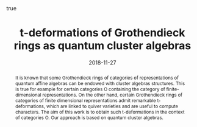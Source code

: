 ﻿---
title: t-deformations of Grothendieck rings as quantum cluster algebras
event:  Oberseminar Algebra
event_url: http://www.mi.uni-koeln.de/algebra/seminars/ws1819.html

location: Universität zu Köln
address:
#  street: 450 Serra Mall
  city: Cologne
#  region: CA
#  postcode: '94305'
  country: Germany

#summary: An example talk using Academic's Markdown slides feature.
abstract: "It is known that some Grothendieck rings of categories of representations of quantum affine algebras can be endowed with cluster algebras structures. This is true for example for certain categories O containing the category of finite-dimensional representations. On the other hand, certain Grothendieck rings of categories of finite dimensional representations admit remarkable t-deformations, which are linked to quiver varieties and are useful to compute characters. The aim of this work is to obtain such t-deformations in the context of categories O. Our approach is based on quantum cluster algebras."

# Talk start and end times.
#   End time can optionally be hidden by prefixing the line with `#`.
date: "2018-11-27"
#date_end: "2030-06-01T15:00:00Z"
all_day: true

# Schedule page publish date (NOT talk date).
publishDate: "2018-11-27"

authors: []
tags: []

# Is this a featured talk? (true/false)
featured: false

image:
  caption: 'Image credit: [**Unsplash**](https://unsplash.com/photos/bzdhc5b3Bxs)'
  focal_point: Right

links:
# - icon: twitter
#  icon_pack: fab
#  name: Follow
#  url: https://twitter.com/georgecushen
url_code: ""
url_pdf: ""
url_slides: ""
url_video: ""

# Markdown Slides (optional).
#   Associate this talk with Markdown slides.
#   Simply enter your slide deck's filename without extension.
#   E.g. `slides = "example-slides"` references `content/slides/example-slides.md`.
#   Otherwise, set `slides = ""`.
slides :

# Projects (optional).
#   Associate this post with one or more of your projects.
#   Simply enter your project's folder or file name without extension.
#   E.g. `projects = ["internal-project"]` references `content/project/deep-learning/index.md`.
#   Otherwise, set `projects = []`.
projects :

# Enable math on this page?
math: true
---

